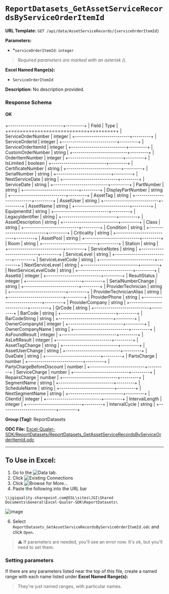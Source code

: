 # `ReportDatasets_GetAssetServiceRecordsByServiceOrderItemId`

**URL Template:**
`GET /api/data/AssetServiceRecords/{serviceOrderItemId}`

**Parameters:**
- *`serviceOrderItemId`: `integer`


> *Required parameters are marked with an asterisk (*).

**Excel Named Range(s):**
- `ServiceOrderItemId`


**Description:**
No description provided.

### Response Schema

#### OK

+---------------------------+---------+
| Field                     | Type    |
+===========================+=========+
| ServiceOrderNumber        | integer |
+---------------------------+---------+
| ServiceOrderId            | integer |
+---------------------------+---------+
| ServiceOrderItemId        | integer |
+---------------------------+---------+
| CustomOrderNumber         | string  |
+---------------------------+---------+
| OrderItemNumber           | integer |
+---------------------------+---------+
| IsLimited                 | boolean |
+---------------------------+---------+
| CertificateNumber         | string  |
+---------------------------+---------+
| SerialNumber              | string  |
+---------------------------+---------+
| NextServiceDate           | string  |
+---------------------------+---------+
| ServiceDate               | string  |
+---------------------------+---------+
| PartNumber                | string  |
+---------------------------+---------+
| DisplayPartNumber         | string  |
+---------------------------+---------+
| AssetTag                  | string  |
+---------------------------+---------+
| AssetUser                 | string  |
+---------------------------+---------+
| AssetName                 | string  |
+---------------------------+---------+
| EquipmentId               | string  |
+---------------------------+---------+
| LegacyIdentifier          | string  |
+---------------------------+---------+
| AssetDescription          | string  |
+---------------------------+---------+
| Class                     | string  |
+---------------------------+---------+
| Condition                 | string  |
+---------------------------+---------+
| Criticality               | string  |
+---------------------------+---------+
| AssetPool                 | string  |
+---------------------------+---------+
| Room                      | string  |
+---------------------------+---------+
| Station                   | string  |
+---------------------------+---------+
| ServiceNotes              | string  |
+---------------------------+---------+
| ServiceLevel              | string  |
+---------------------------+---------+
| ServiceLevelCode          | string  |
+---------------------------+---------+
| NextServiceLevel          | string  |
+---------------------------+---------+
| NextServiceLevelCode      | string  |
+---------------------------+---------+
| AssetId                   | integer |
+---------------------------+---------+
| ResultStatus              | integer |
+---------------------------+---------+
| SerialNumberChange        | string  |
+---------------------------+---------+
| ProviderTechnician        | string  |
+---------------------------+---------+
| ProviderTechnicianAlias   | string  |
+---------------------------+---------+
| ProviderPhone             | string  |
+---------------------------+---------+
| ProviderCompany           | string  |
+---------------------------+---------+
| QrCode                    | string  |
+---------------------------+---------+
| BarCode                   | string  |
+---------------------------+---------+
| BarCodeString             | string  |
+---------------------------+---------+
| OwnerCompanyId            | integer |
+---------------------------+---------+
| OwnerCompanyName          | string  |
+---------------------------+---------+
| AsFoundResult             | integer |
+---------------------------+---------+
| AsLeftResult              | integer |
+---------------------------+---------+
| AssetTagChange            | string  |
+---------------------------+---------+
| AssetUserChange           | string  |
+---------------------------+---------+
| DueDate                   | string  |
+---------------------------+---------+
| PartsCharge               | number  |
+---------------------------+---------+
| PartsChargeBeforeDiscount | number  |
+---------------------------+---------+
| ServiceCharge             | number  |
+---------------------------+---------+
| RepairsCharge             | number  |
+---------------------------+---------+
| SegmentName               | string  |
+---------------------------+---------+
| ScheduleName              | string  |
+---------------------------+---------+
| NextSegmentName           | string  |
+---------------------------+---------+
| ClientId                  | integer |
+---------------------------+---------+
| IntervalLength            | integer |
+---------------------------+---------+
| IntervalCycle             | string  |
+---------------------------+---------+

**Group (Tag):**
ReportDatasets

**ODC File:**
[Excel-Qualer-SDK/ReportDatasets/ReportDatasets_GetAssetServiceRecordsByServiceOrderItemId.odc](https://github.com/Johnson-Gage-Inspection-Inc/qualer-sdk-odc/blob/main/Excel-Qualer-SDK/ReportDatasets/ReportDatasets_GetAssetServiceRecordsByServiceOrderItemId.odc)

---

To Use in Excel:
---

1. Go to the ![`Data`](https://github.com/user-attachments/assets/da437a70-57b3-4c5b-bb01-4910ece19ed1)
 tab.
3. Click ![Existing Connections](https://github.com/user-attachments/assets/a2f1ed67-b2e0-4c23-ac90-68c870e60289)
4. Click ![`Browse for More...`](https://github.com/user-attachments/assets/8e698494-6865-41e7-b6fa-043aea81809a)
5. Paste the following into the URL bar
```
\\jgiquality.sharepoint.com@SSL\sites\JGI\Shared Documents\General\Excel-Qualer-SDK\ReportDatasets\
```

![image](https://github.com/user-attachments/assets/1e1a8d87-0377-446d-aaf5-d78562991db3)

6. Select `ReportDatasets_GetAssetServiceRecordsByServiceOrderItemId.odc` and click `Open`.

> ⚠️ If parameters are needed, you'll see an error now. It's ok, but you'll need to set them.

### Setting parameters
If there are any parameters listed near the top of this file, create a named range with each name listed under **Excel Named Range(s):**
> They're just named ranges, with particular names.
